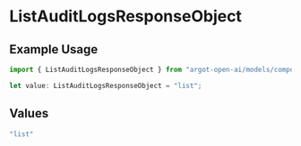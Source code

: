 # ListAuditLogsResponseObject

## Example Usage

```typescript
import { ListAuditLogsResponseObject } from "argot-open-ai/models/components";

let value: ListAuditLogsResponseObject = "list";
```

## Values

```typescript
"list"
```